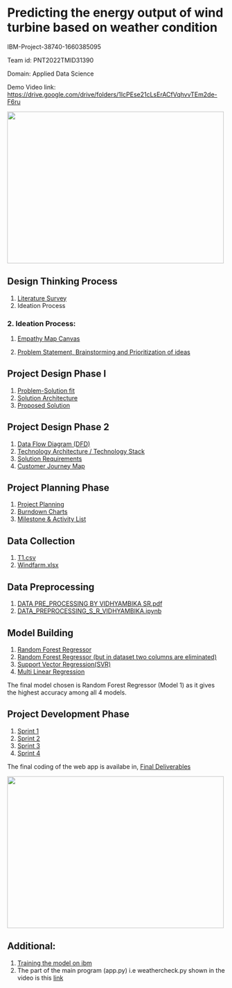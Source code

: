 # Predicting the energy output of wind turbine based on weather condition
IBM-Project-38740-1660385095

Team id: PNT2022TMID31390

Domain: Applied Data Science

Demo Video link: https://drive.google.com/drive/folders/1IcPEse21cLsErACfVqhvvTEm2de-F6ru

<img src="https://user-images.githubusercontent.com/63492911/199074833-8d00056b-dfdb-430a-b889-9600dfdfa659.png" width="500" height="350">

## Design Thinking Process
1. [Literature Survey](https://github.com/IBM-EPBL/IBM-Project-38740-1660385095/blob/main/Literature%20Survey.pdf)
2. Ideation Process

### 2. Ideation Process:
1)  [Empathy Map Canvas](https://github.com/IBM-EPBL/IBM-Project-38740-1660385095/blob/b23c37250925fbd1294ae7f48a9f7556a91315e8/Empathy%20Map%20Canvas.pdf)

2)  [Problem Statement, Brainstorming and Prioritization of ideas](https://github.com/IBM-EPBL/IBM-Project-38740-1660385095/blob/main/Project%20Design%20%26%20Planning/Ideation%20Phase/Problem%20Statement%2C%20Brainstorming%20and%20Prioritization%20of%20ideas.pdf)

## Project Design Phase I
1. [Problem-Solution fit](https://github.com/IBM-EPBL/IBM-Project-38740-1660385095/blob/main/Project%20Design%20%26%20Planning/Project%20Design%20Phase%20I/Problem_solution_fit-PNT2022TMID31390.pdf)
2. [Solution Architecture](https://github.com/IBM-EPBL/IBM-Project-38740-1660385095/blob/main/Project%20Design%20%26%20Planning/Project%20Design%20Phase%20I/Solution%20Architecture%20PNT2022TMID31390.pdf)
3. [Proposed Solution](https://github.com/IBM-EPBL/IBM-Project-38740-1660385095/blob/main/Project%20Design%20%26%20Planning/Project%20Design%20Phase%20I/Proposed%20Solution%20PNT2022TMID31390.pdf)

## Project Design Phase 2
1. [Data Flow Diagram (DFD)](https://github.com/IBM-EPBL/IBM-Project-38740-1660385095/blob/main/Project%20Design%20%26%20Planning/Project%20Design%20Phase%20II/Data%20Flow%20Diagrams%20and%20User%20Stories%20PNT2022TMID31390.pdf)
2. [Technology Architecture / Technology Stack](https://github.com/IBM-EPBL/IBM-Project-38740-1660385095/blob/main/Project%20Design%20%26%20Planning/Project%20Design%20Phase%20II/Technology%20Stack%20or%20Technology%20Architecture%20PNT2022TMID31390.pdf)
3. [Solution Requirements](https://github.com/IBM-EPBL/IBM-Project-38740-1660385095/blob/main/Project%20Design%20%26%20Planning/Project%20Design%20Phase%20II/Solution%20Requirements%20PNT2022TMID31390.pdf)
4. [Customer Journey Map](https://github.com/IBM-EPBL/IBM-Project-38740-1660385095/blob/main/Project%20Design%20%26%20Planning/Project%20Design%20Phase%20II/Customer%20Journey%20Map%20PNT2022TMID31390.pdf)

## Project Planning Phase
1. [Project Planning](https://github.com/IBM-EPBL/IBM-Project-38740-1660385095/blob/main/Project%20Design%20%26%20Planning/Project%20Planning%20Phase/Project%20Planning%20PNT2022TMID31390.pdf)
2. [Burndown Charts](https://github.com/IBM-EPBL/IBM-Project-38740-1660385095/blob/main/Project%20Design%20%26%20Planning/Project%20Planning%20Phase/Burndown%20charts%20PNT2022TMID31390.pdf)
3. [Milestone & Activity List](https://github.com/IBM-EPBL/IBM-Project-38740-1660385095/blob/main/Project%20Design%20%26%20Planning/Project%20Planning%20Phase/Milestone%20%26%20Activity%20List%20PNT2022TMID31390.xlsx)

## Data Collection
1. [T1.csv](https://github.com/IBM-EPBL/IBM-Project-38740-1660385095/blob/main/DATA%20COLLECTION/T1.csv)
2. [Windfarm.xlsx](https://github.com/IBM-EPBL/IBM-Project-38740-1660385095/blob/main/DATA%20COLLECTION/Windfarm.xlsx)

## Data Preprocessing
1. [DATA PRE_PROCESSING BY VIDHYAMBIKA SR.pdf](https://github.com/IBM-EPBL/IBM-Project-38740-1660385095/blob/main/DATA%20PREPROCESSING/DATA%20PRE_PROCESSING%20BY%20VIDHYAMBIKA%20SR.pdf)
2. [DATA_PREPROCESSING_S_R_VIDHYAMBIKA.ipynb](https://github.com/IBM-EPBL/IBM-Project-38740-1660385095/blob/main/%20DATA%20PREPROCESSING%20/DATA_PREPROCESSING_S_R_VIDHYAMBIKA.ipynb)

## Model Building
1. [Random Forest Regressor](https://github.com/IBM-EPBL/IBM-Project-38740-1660385095/blob/main/MODELBUILDING/Model1_RandomForestRegressor_VIDHYAMBIKA.ipynb)
2. [Random Forest Regressor (but in dataset two columns are eliminated)](https://github.com/IBM-EPBL/IBM-Project-38740-1660385095/blob/main/MODELBUILDING/Model2RandomForestRegeliminating2par.ipynb)
3. [Support Vector Regression(SVR)](https://github.com/IBM-EPBL/IBM-Project-38740-1660385095/blob/main/MODELBUILDING/Model3SVR.ipynb)
4. [Multi Linear Regression](https://github.com/IBM-EPBL/IBM-Project-38740-1660385095/blob/main/MODELBUILDING/Model4multilinearregression.ipynb)

The final model chosen is Random Forest Regressor (Model 1) as it gives the highest accuracy among all 4 models.

## Project Development Phase
1. [Sprint 1](https://github.com/IBM-EPBL/IBM-Project-38740-1660385095/tree/main/Project%20Development%20Phase/Sprint%201)
2. [Sprint 2](https://github.com/IBM-EPBL/IBM-Project-38740-1660385095/tree/main/Project%20Development%20Phase/Sprint%202)
3. [Sprint 3](https://github.com/IBM-EPBL/IBM-Project-38740-1660385095/tree/main/Project%20Development%20Phase/Sprint%203)
4. [Sprint 4](https://github.com/IBM-EPBL/IBM-Project-38740-1660385095/tree/main/Project%20Development%20Phase/Sprint%204)

The final coding of the web app is availabe in,
[Final Deliverables](https://github.com/IBM-EPBL/IBM-Project-38740-1660385095/tree/main/Final%20Deliverables)

<img src="https://user-images.githubusercontent.com/63492911/202872392-0f5d1ba0-8ee4-4bac-9522-cc2ba97c7092.png" width="500" height="350">

## Additional: 

1. [Training the model on ibm](https://github.com/IBM-EPBL/IBM-Project-38740-1660385095/tree/main/Train%20the%20Model%20on%20IBM)
2. The part of the main program (app.py) i.e weathercheck.py shown in the video is this [link](https://github.com/IBM-EPBL/IBM-Project-38740-1660385095/blob/main/Final%20Deliverables/PART%20OF%20APP_PY%20PROGRAM%20WEATHERCHECK%20SHOWN%20IN%20VIDEO/weathercheck.py)

